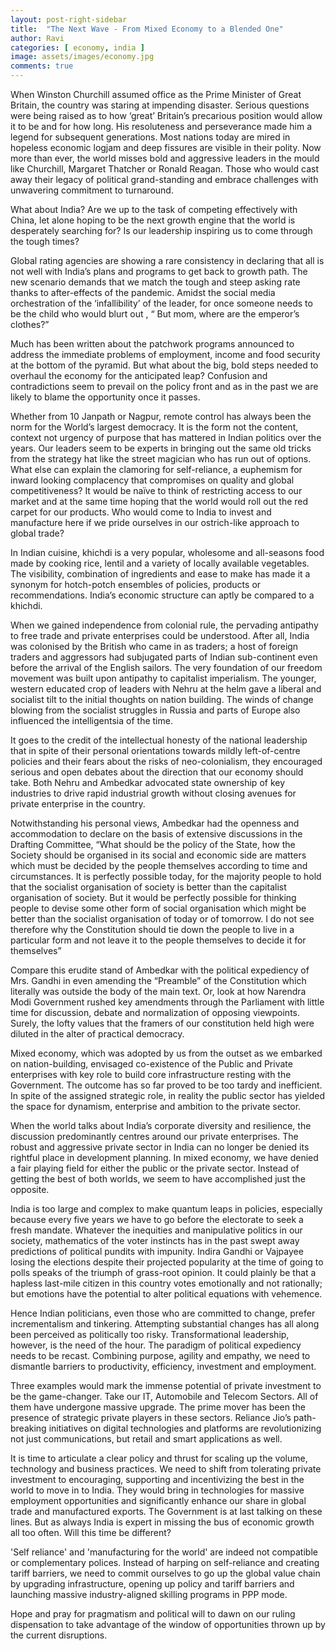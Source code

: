 ```yaml
---
layout: post-right-sidebar
title:  "The Next Wave - From Mixed Economy to a Blended One"
author: Ravi
categories: [ economy, india ]
image: assets/images/economy.jpg
comments: true
---
```


When Winston Churchill assumed office as the Prime Minister of Great Britain, the country was staring at impending disaster. Serious questions were being raised as to how ‘great’ Britain’s  precarious position would allow it to be and for how long. His resoluteness and perseverance made him a legend for subsequent generations. Most nations today are mired in hopeless economic logjam and deep fissures are visible in their polity. Now more than ever, the world misses  bold and aggressive leaders in the mould like Churchill, Margaret Thatcher or Ronald Reagan. Those  who would cast away their  legacy of political grand-standing and embrace challenges with unwavering commitment to turnaround.

What about India? Are we up to the task of competing effectively with China, let alone hoping to be the next growth engine that the world is desperately searching for? Is our leadership inspiring us to come through the tough times?

Global rating agencies are showing a rare consistency in declaring that all is not well with India’s plans and programs to get back to growth path. The new scenario demands that we match the tough and steep asking rate thanks to after-effects of the pandemic. Amidst the social media orchestration of the ‘infallibility’ of the leader, for once someone needs to be the child who would blurt out , “ But mom, where are the emperor’s clothes?”

Much has been written about the patchwork programs announced to address the immediate problems of employment, income and food security at the bottom of the pyramid. But what about the big, bold steps needed to overhaul the economy for the anticipated leap? Confusion and contradictions seem to prevail on the policy front and as in the past we are likely to blame the opportunity once it passes. 

Whether from 10 Janpath or Nagpur, remote control has always been the norm for the World’s largest democracy. It is the form not the content, context not urgency of purpose that has mattered in Indian politics over the years. Our leaders seem to be experts in bringing out the same old tricks from the strategy hat like the street magician who has run out of options. What else can explain the clamoring for self-reliance, a euphemism for inward looking complacency that compromises on quality and global competitiveness? It would be naïve to think of restricting  access to our market and at the same time  hoping that the world would roll out the red carpet for our products. Who would come to India to invest and manufacture here if we pride ourselves in our  ostrich-like approach to global trade?

In Indian cuisine, khichdi is a very popular, wholesome and all-seasons food made by cooking rice, lentil and a variety of locally available vegetables. The visibility, combination of ingredients and ease to make has made it a synonym for hotch-potch ensembles of policies, products or recommendations. India’s economic structure can aptly be compared to a khichdi.

When we gained independence from colonial rule, the pervading antipathy to free trade and private enterprises could be understood. After all, India was colonised by the British who came in as traders; a host of foreign traders and aggressors had subjugated parts of Indian sub-continent even before the arrival of the English sailors. The very foundation of our freedom movement was built upon antipathy to capitalist imperialism. The younger, western educated crop of leaders with Nehru at the helm gave a liberal and socialist tilt to the initial thoughts on  nation building.   The winds of change blowing from the socialist struggles in Russia and parts of Europe also influenced the intelligentsia of the time.

It goes to the credit of the intellectual honesty of the national leadership that in spite of their personal orientations towards mildly left-of-centre policies and their fears about the risks of neo-colonialism, they encouraged serious and open debates about the direction that our economy should take. Both Nehru and Ambedkar advocated state ownership of key industries to drive rapid industrial growth without closing avenues for private enterprise in the country.

 Notwithstanding his personal views, Ambedkar had the openness and accommodation to declare on the basis of extensive discussions in the Drafting Committee, “What should be the policy of the State, how the Society should be organised in its social and economic side are matters which must be decided by the people themselves according to time and circumstances. It is perfectly possible today, for the majority people to hold that the socialist organisation of society is better than the capitalist organisation of society. But it would be perfectly possible for thinking people to devise some other form of social organisation which might be better than the socialist organisation of today or of tomorrow. I do not see therefore why the Constitution should tie down the people to live in a particular form and not leave it to the people themselves to decide it for themselves”

Compare this erudite stand of Ambedkar with the political expediency of Mrs. Gandhi in even amending the “Preamble” of the Constitution which literally was outside the body of the main text. Or, look at how Narendra Modi Government rushed key amendments through the Parliament with little time for discussion, debate and normalization of opposing viewpoints.  Surely, the lofty values that the framers of our constitution held high were diluted in the alter of practical democracy.

Mixed economy, which was adopted by us from the outset as we embarked on nation-building,  envisaged co-existence of the Public and Private enterprises with key role to build core infrastructure resting with the Government. The outcome has so far proved to be too tardy and inefficient. In spite of the assigned strategic role, in reality the public sector has yielded the space for dynamism, enterprise and ambition to the private sector.

When the world talks about India’s corporate diversity and resilience, the discussion predominantly centres around our private enterprises. The robust and aggressive private sector in India can no longer be denied its rightful place in development planning. In mixed economy, we have denied a fair playing field for either the public or the private sector. Instead of getting the best of both worlds, we seem to have accomplished just the opposite.

India is too large and complex to make quantum leaps in policies, especially because every five years we have to go before the electorate to seek a fresh mandate. Whatever the inequities and manipulative politics in our society, mathematics of  the voter instincts has in the past swept away predictions of political pundits with impunity. Indira Gandhi or Vajpayee losing the elections despite their projected popularity at the time of going to polls speaks of the triumph of grass-root opinion. It could plainly be that a hapless last-mile citizen in this country votes emotionally and not rationally; but emotions have the potential to alter political equations with vehemence.

Hence Indian politicians, even those who are committed to change, prefer  incrementalism and tinkering. Attempting substantial  changes has all along been perceived as politically too risky. Transformational leadership, however, is the need of the hour. The paradigm of political expediency needs to be recast. Combining purpose, agility and empathy, we need to dismantle barriers to productivity, efficiency, investment and employment.

Three examples would mark the immense potential of private investment to be the game-changer. Take our IT, Automobile and Telecom Sectors. All of them have undergone massive upgrade. The prime mover has been the presence of strategic private players in these sectors. Reliance Jio’s path-breaking initiatives on  digital technologies and platforms are revolutionizing not just communications, but retail and smart applications as well. 

It is time to articulate a clear policy and thrust for scaling up the volume, technology and business practices. We need to shift from tolerating private investment to encouraging, supporting and incentivizing the best in the world to move in to India. They would  bring in technologies for massive employment opportunities and significantly enhance our share in global trade and manufactured exports. The Government is at last talking on these lines. But as always India is expert in missing the bus of economic growth all too often. Will this time be different?

 'Self reliance' and 'manufacturing for the world' are indeed not compatible or complementary polices. Instead of harping on self-reliance and creating tariff barriers, we need to commit ourselves to go up the global value chain by upgrading infrastructure, opening up policy and tariff barriers and launching massive industry-aligned skilling programs in PPP mode. 

Hope and pray for pragmatism and political will to dawn on our ruling dispensation to take advantage of the window of opportunities thrown up by the current disruptions.